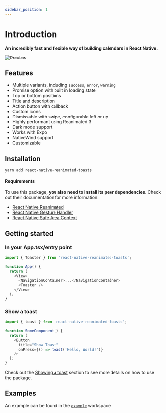 ```yaml
---
sidebar_position: 1
---
```


# Introduction

**An incredibly fast and flexible way of building calendars in React Native.**

![Preview](/img/preview.png)

## Features

- Multiple variants, including `success`, `error`, `warning`
- Promise option with built in loading state
- Top or bottom positions
- Title and description
- Action button with callback
- Custom icons
- Dismissable with swipe, configurable left or up
- Highly performant using Reanimated 3
- Dark mode support
- Works with Expo
- NativeWind support
- Customizable

## Installation

```bash npm2yarn
yarn add react-native-reanimated-toasts
```

#### Requirements

To use this package, **you also need to install its peer dependencies**. Check out their documentation for more information:

- [React Native Reanimated](https://docs.swmansion.com/react-native-reanimated/docs/fundamentals/getting-started)
- [React Native Gesture Handler](https://docs.swmansion.com/react-native-gesture-handler/docs/)
- [React Native Safe Area Context](https://docs.expo.dev/versions/latest/sdk/safe-area-context/)

## Getting started

### In your App.tsx/entry point

```typescript
import { Toaster } from 'react-native-reanimated-toasts';

function App() {
  return (
    <View>
      <NavigationContainer>...</NavigationContainer>
      <Toaster />
    </View>
  );
}
```

### Show a toast

```typescript
import { toast } from 'react-native-reanimated-toasts';

function SomeComponent() {
  return (
    <Button
      title="Show Toast"
      onPress={() => toast('Hello, World!')}
    />
  );
}
```

Check out the [Showing a toast](usage) section to see more details on how to use the package.

## Examples

An example can be found in the [`example`](https://github.com/gunnartorfis/react-native-reanimated-toasts/tree/main/example) workspace.
